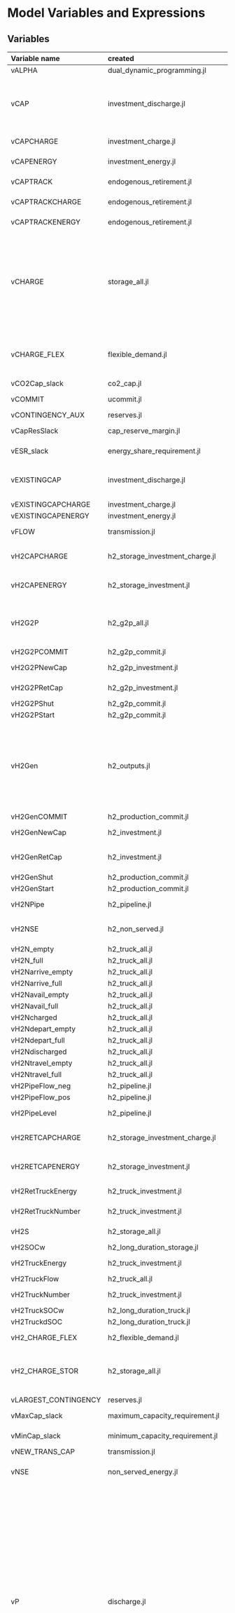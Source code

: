 # Model Variables and Expressions
## Variables
|Variable name|created|accessed|
|:-|:-|:-|
|vALPHA|dual_dynamic_programming.jl|dual_dynamic_programming.jl|
|vCAP|investment_discharge.jl|endogenous_retirement.jl, dual_dynamic_programming.jl, investment_energy.jl, ucommit.jl, investment_charge.jl, investment_discharge.jl, retrofits.jl, write_capacity.jl|
|vCAPCHARGE|investment_charge.jl|endogenous_retirement.jl, investment_charge.jl, write_capacity.jl|
|vCAPENERGY|investment_energy.jl|endogenous_retirement.jl, investment_energy.jl, write_capacity.jl|
|vCAPTRACK|endogenous_retirement.jl|endogenous_retirement.jl, dual_dynamic_programming.jl|
|vCAPTRACKCHARGE|endogenous_retirement.jl|endogenous_retirement.jl, dual_dynamic_programming.jl|
|vCAPTRACKENERGY|endogenous_retirement.jl|endogenous_retirement.jl, dual_dynamic_programming.jl|
|vCHARGE|storage_all.jl|storage_symmetric.jl, long_duration_storage.jl, write_charging_cost.jl, storage.jl, flexible_demand.jl, write_charge.jl, storage_all.jl, write_reserve_margin_revenue.jl, write_power_balance.jl, storage_asymmetric.jl, write_energy_revenue.jl, write_net_revenue.jl, write_capacity_value.jl|
|vCHARGE_FLEX|flexible_demand.jl|flexible_demand.jl, write_charge.jl, write_reserve_margin_revenue.jl, write_power_balance.jl, write_energy_revenue.jl, write_capacity_value.jl|
|vCO2Cap_slack|co2_cap.jl|co2_cap.jl, write_co2_cap.jl|
|vCOMMIT|ucommit.jl|write_commit.jl, ucommit.jl, thermal_commit.jl, reserves.jl|
|vCONTINGENCY_AUX|reserves.jl|reserves.jl|
|vCapResSlack|cap_reserve_margin.jl|cap_reserve_margin.jl, write_reserve_margin_slack.jl|
|vESR_slack|energy_share_requirement.jl|write_esr_prices.jl, energy_share_requirement.jl|
|vEXISTINGCAP|investment_discharge.jl|investment_energy.jl, investment_charge.jl, investment_discharge.jl, write_capacity.jl|
|vEXISTINGCAPCHARGE|investment_charge.jl|investment_charge.jl, write_capacity.jl|
|vEXISTINGCAPENERGY|investment_energy.jl|investment_energy.jl, write_capacity.jl|
|vFLOW|transmission.jl|write_transmission_flows.jl, transmission.jl|
|vH2CAPCHARGE|h2_storage_investment_charge.jl|write_h2_capacity.jl, h2_storage_investment.jl, h2_storage_investment_charge.jl|
|vH2CAPENERGY|h2_storage_investment.jl|h2_storage_investment_energy.jl, write_h2_capacity.jl, h2_storage_investment.jl|
|vH2G2P|h2_g2p_all.jl|h2_g2p_investment.jl, h2_g2p_all.jl, write_g2p_capacity.jl, write_h2_balance.jl, h2_g2p.jl, write_h2_g2p.jl, h2_g2p_no_commit.jl, h2_g2p_commit.jl|
|vH2G2PCOMMIT|h2_g2p_commit.jl|h2_g2p_commit.jl|
|vH2G2PNewCap|h2_g2p_investment.jl|h2_g2p_investment.jl, write_g2p_capacity.jl, h2_g2p_commit.jl|
|vH2G2PRetCap|h2_g2p_investment.jl|h2_g2p_investment.jl, h2_g2p_all.jl, write_g2p_capacity.jl, h2_g2p_commit.jl|
|vH2G2PShut|h2_g2p_commit.jl|h2_g2p_commit.jl|
|vH2G2PStart|h2_g2p_commit.jl|h2_g2p_commit.jl|
|vH2Gen|h2_outputs.jl|h2_production_commit.jl, emissions_hsc.jl, h2_long_duration_storage.jl, write_h2_capacity.jl, h2_production_no_commit.jl, h2_outputs.jl, h2_production.jl, h2_flexible_demand.jl, h2_production_all.jl, h2_investment.jl, write_h2_balance.jl, h2_storage_all.jl, write_h2_gen.jl|
|vH2GenCOMMIT|h2_production_commit.jl|h2_production_commit.jl|
|vH2GenNewCap|h2_investment.jl|h2_production_commit.jl, write_h2_capacity.jl, h2_investment.jl|
|vH2GenRetCap|h2_investment.jl|h2_production_commit.jl, write_h2_capacity.jl, h2_production_all.jl, h2_investment.jl|
|vH2GenShut|h2_production_commit.jl|h2_production_commit.jl|
|vH2GenStart|h2_production_commit.jl|h2_production_commit.jl|
|vH2NPipe|h2_pipeline.jl|h2_pipeline.jl, write_h2_pipeline_expansion.jl|
|vH2NSE|h2_non_served.jl|write_h2_nse.jl, co2_cap_hsc.jl, write_h2_balance.jl, h2_non_served.jl, co2_cap_power_hsc.jl|
|vH2N_empty|h2_truck_all.jl|h2_truck_all.jl, write_h2_truck_flow.jl|
|vH2N_full|h2_truck_all.jl|h2_truck_all.jl, write_h2_truck_flow.jl|
|vH2Narrive_empty|h2_truck_all.jl|h2_truck_all.jl, write_h2_truck_flow.jl|
|vH2Narrive_full|h2_truck_all.jl|h2_truck_all.jl, write_h2_truck_flow.jl|
|vH2Navail_empty|h2_truck_all.jl|h2_truck_all.jl, write_h2_truck_flow.jl|
|vH2Navail_full|h2_truck_all.jl|h2_truck_all.jl, write_h2_truck_flow.jl|
|vH2Ncharged|h2_truck_all.jl|h2_truck_all.jl, write_h2_truck_flow.jl|
|vH2Ndepart_empty|h2_truck_all.jl|h2_truck_all.jl, write_h2_truck_flow.jl|
|vH2Ndepart_full|h2_truck_all.jl|h2_truck_all.jl, write_h2_truck_flow.jl|
|vH2Ndischarged|h2_truck_all.jl|h2_truck_all.jl, write_h2_truck_flow.jl|
|vH2Ntravel_empty|h2_truck_all.jl|h2_truck_all.jl, write_h2_truck_flow.jl|
|vH2Ntravel_full|h2_truck_all.jl|h2_truck_all.jl, write_h2_truck_flow.jl|
|vH2PipeFlow_neg|h2_pipeline.jl|h2_pipeline.jl|
|vH2PipeFlow_pos|h2_pipeline.jl|h2_pipeline.jl|
|vH2PipeLevel|h2_pipeline.jl|h2_pipeline.jl, write_h2_pipeline_level.jl, write_h2_pipeline_flow.jl|
|vH2RETCAPCHARGE|h2_storage_investment_charge.jl|write_h2_capacity.jl, h2_storage_investment.jl, h2_storage_investment_charge.jl|
|vH2RETCAPENERGY|h2_storage_investment.jl|h2_storage_investment_energy.jl, write_h2_capacity.jl, h2_storage_investment.jl|
|vH2RetTruckEnergy|h2_truck_investment.jl|write_h2_truck_capacity.jl, h2_truck_investment.jl|
|vH2RetTruckNumber|h2_truck_investment.jl|write_h2_truck_capacity.jl, h2_truck_investment.jl|
|vH2S|h2_storage_all.jl|h2_long_duration_storage.jl, write_h2_storage.jl, h2_storage_all.jl|
|vH2SOCw|h2_long_duration_storage.jl|h2_long_duration_storage.jl|
|vH2TruckEnergy|h2_truck_investment.jl|write_h2_truck_capacity.jl, h2_truck_investment.jl|
|vH2TruckFlow|h2_truck_all.jl|h2_truck_all.jl, write_h2_truck_flow.jl|
|vH2TruckNumber|h2_truck_investment.jl|write_h2_truck_capacity.jl, h2_truck_investment.jl|
|vH2TruckSOCw|h2_long_duration_truck.jl|h2_long_duration_truck.jl|
|vH2TruckdSOC|h2_long_duration_truck.jl|h2_long_duration_truck.jl|
|vH2_CHARGE_FLEX|h2_flexible_demand.jl|h2_flexible_demand.jl, write_h2_balance.jl, write_h2_charge.jl|
|vH2_CHARGE_STOR|h2_storage_all.jl|emissions_hsc.jl, h2_long_duration_storage.jl, h2_storage_asymmetric.jl, write_h2_balance.jl, h2_storage_all.jl, write_h2_charge.jl|
|vLARGEST_CONTINGENCY|reserves.jl|reserves.jl|
|vMaxCap_slack|maximum_capacity_requirement.jl|maximum_capacity_requirement.jl, write_maximum_capacity_requirement.jl|
|vMinCap_slack|minimum_capacity_requirement.jl|minimum_capacity_requirement.jl, write_minimum_capacity_requirement.jl|
|vNEW_TRANS_CAP|transmission.jl|transmission.jl, write_nw_expansion.jl|
|vNSE|non_served_energy.jl|non_served_energy.jl, co2_cap.jl, write_nse.jl, write_power_balance.jl, co2_cap_power_hsc.jl|
|vP|discharge.jl|h2_production_commit.jl, write_capacityfactor.jl, storage_symmetric.jl, long_duration_storage.jl, write_charging_cost.jl, hydro_res.jl, storage.jl, curtailable_variable_renewable.jl, flexible_demand.jl, write_power.jl, emissions.jl, modeling_to_generate_alternatives.jl, must_run.jl, h2_production_no_commit.jl, hydro_inter_period_linkage.jl, storage_all.jl, write_reserve_margin_revenue.jl, h2_production_all.jl, discharge.jl, write_power_balance.jl, write_costs.jl, write_energy_revenue.jl, h2_g2p_discharge.jl, thermal_commit.jl, write_net_revenue.jl, thermal.jl, write_curtailment.jl, write_p_g2p.jl, thermal_no_commit.jl, h2_g2p.jl, transmission.jl, h2_g2p_no_commit.jl, write_h2_elec_costs.jl, write_capacity_value.jl, reserves.jl, h2_g2p_commit.jl|
|vP2G|h2_production_all.jl|h2_production_commit.jl, h2_production_no_commit.jl, h2_production_all.jl, write_h2_elec_costs.jl|
|vPG2P|h2_g2p_discharge.jl|h2_g2p_discharge.jl, write_p_g2p.jl, h2_g2p.jl, h2_g2p_no_commit.jl, h2_g2p_commit.jl|
|vPROD_TRANSCAP_ON|transmission.jl|transmission.jl|
|vREG|reserves.jl|write_reg.jl, storage_symmetric.jl, hydro_res.jl, curtailable_variable_renewable.jl, storage_all.jl, storage_asymmetric.jl, thermal_commit.jl, thermal_no_commit.jl, reserves.jl|
|vREG_charge|reserves.jl|storage_symmetric.jl, storage_all.jl, storage_asymmetric.jl, reserves.jl|
|vREG_discharge|reserves.jl|storage_symmetric.jl, storage_all.jl, reserves.jl|
|vRETCAP|investment_discharge.jl|endogenous_retirement.jl, investment_energy.jl, ucommit.jl, investment_charge.jl, investment_discharge.jl, retrofits.jl, write_capacity.jl|
|vRETCAPCHARGE|investment_charge.jl|endogenous_retirement.jl, investment_charge.jl, write_capacity.jl|
|vRETCAPENERGY|investment_energy.jl|endogenous_retirement.jl, investment_energy.jl, write_capacity.jl|
|vRETCAPTRACK|endogenous_retirement.jl|endogenous_retirement.jl|
|vRETCAPTRACKCHARGE|endogenous_retirement.jl|endogenous_retirement.jl|
|vRETCAPTRACKENERGY|endogenous_retirement.jl|endogenous_retirement.jl|
|vRETROFIT|investment_discharge.jl|investment_discharge.jl, retrofits.jl|
|vRSV|reserves.jl|storage_symmetric.jl, hydro_res.jl, curtailable_variable_renewable.jl, write_rsv.jl, storage_all.jl, thermal_commit.jl, thermal_no_commit.jl, reserves.jl|
|vRSV_charge|reserves.jl|storage_all.jl, reserves.jl|
|vRSV_discharge|reserves.jl|storage_symmetric.jl, storage_all.jl, reserves.jl|
|vS|storage_all.jl|write_shutdown.jl, long_duration_storage.jl, write_storage.jl, hydro_res.jl, flexible_demand.jl, emissions.jl, ucommit.jl, write_start.jl, modeling_to_generate_alternatives.jl, hydro_inter_period_linkage.jl, storage_all.jl, h2_flexible_demand.jl, write_h2_storage.jl, thermal_commit.jl, write_opwrap_lds_stor_init.jl|
|vSHUT|ucommit.jl|write_shutdown.jl, ucommit.jl, thermal_commit.jl|
|vSOC_HYDROw|hydro_inter_period_linkage.jl|hydro_inter_period_linkage.jl|
|vSOCw|long_duration_storage.jl|long_duration_storage.jl, write_opwrap_lds_stor_init.jl|
|vSPILL|hydro_res.jl|hydro_res.jl, hydro_inter_period_linkage.jl|
|vSTART|ucommit.jl|emissions.jl, ucommit.jl, write_start.jl, thermal_commit.jl|
|vS_FLEX|flexible_demand.jl|write_storage.jl, flexible_demand.jl|
|vS_H2_FLEX|h2_flexible_demand.jl|h2_flexible_demand.jl, write_h2_storage.jl|
|vS_HYDRO|hydro_res.jl|write_storage.jl, hydro_res.jl, hydro_inter_period_linkage.jl|
|vSumvP|modeling_to_generate_alternatives.jl|modeling_to_generate_alternatives.jl|
|vTAUX_NEG|transmission.jl|transmission.jl|
|vTAUX_NEG_ON|transmission.jl|transmission.jl|
|vTAUX_POS|transmission.jl|transmission.jl|
|vTAUX_POS_ON|transmission.jl|transmission.jl|
|vTLOSS|transmission.jl|write_transmission_losses.jl, transmission.jl|
|vTRANSMAX|transmission.jl|transmission.jl|
|vUNMET_RSV|reserves.jl|write_rsv.jl, reserves.jl|
|vZERO|generate_model.jl|endogenous_retirement.jl, investment_energy.jl, investment_charge.jl, investment_discharge.jl, transmission.jl, h2_truck_investment.jl, generate_model.jl|
|vdH2SOC|h2_long_duration_storage.jl|h2_long_duration_storage.jl|
|vdSOC|long_duration_storage.jl|long_duration_storage.jl, write_opwrap_lds_dstor.jl, hydro_inter_period_linkage.jl|
|vdSOC_HYDRO|hydro_inter_period_linkage.jl|hydro_inter_period_linkage.jl|
## Expressions
|Expression name|created|accessed|
|:-|:-|:-|
||thermal_commit.jl|h2_production_commit.jl, case_runner.jl, write_reg.jl, h2_pipeline.jl, select_zones.jl, write_h2_pipeline_expansion.jl, write_shutdown.jl, write_capacityfactor.jl, write_h2_emissions.jl, storage_symmetric.jl, write_h2_truck_capacity.jl, emissions_hsc.jl, load_network_data.jl, load_load_data.jl, long_duration_storage.jl, h2_truck_all.jl, endogenous_retirement.jl, write_storage.jl, h2_long_duration_storage.jl, write_multi_stage_network_expansion.jl, load_dataframe.jl, write_charging_cost.jl, hydro_res.jl, load_h2_gen.jl, h2_g2p_investment.jl, write_multi_stage_costs.jl, h2_long_duration_truck.jl, write_opwrap_lds_dstor.jl, write_transmission_flows.jl, dual_dynamic_programming.jl, write_h2_pipeline_level.jl, load_fuels_data.jl, write_h2_nse.jl, storage.jl, configure_solver.jl, curtailable_variable_renewable.jl, h2_inherit_clusters.jl, h2_storage_investment_energy.jl, h2_storage_asymmetric.jl, load_co2_cap.jl, flexible_demand.jl, write_time_weights.jl, load_period_map.jl, load_h2_g2p_variability.jl, write_charge.jl, write_h2_truck_flow.jl, write_esr_prices.jl, write_power.jl, write_reserve_margin.jl, PreCluster.jl, cap_reserve_margin.jl, emissions.jl, energy_share_requirement.jl, h2_storage.jl, investment_energy.jl, configure_clp.jl, write_commit.jl, h2_truck.jl, load_h2_demand.jl, ucommit.jl, write_start.jl, load_maximum_capacity_requirement.jl, h2_g2p_all.jl, write_rsv.jl, write_storagedual.jl, non_served_energy.jl, write_h2_capacity.jl, compare_results.jl, choose_output_dir.jl, load_minimum_capacity_requirement.jl, write_multi_stage_stats.jl, time_domain_reduction.jl, modeling_to_generate_alternatives.jl, load_cap_reserve_margin.jl, must_run.jl, configure_cplex.jl, h2_production_no_commit.jl, h2_outputs.jl, write_subsidy_revenue.jl, load_h2_demand_liquid.jl, co2_cap.jl, maximum_capacity_requirement.jl, hydro_inter_period_linkage.jl, dftranspose.jl, h2_production.jl, storage_all.jl, h2_storage_investment.jl, h2_flexible_demand.jl, write_reserve_margin_revenue.jl, h2_production_all.jl, load_energy_share_requirement.jl, discharge.jl, precluster.jl, make.jl, minimum_capacity_requirement.jl, load_generators_data.jl, write_transmission_losses.jl, configure_cbc.jl, load_h2_generators_variability.jl, configure_multi_stage_inputs.jl, configure_settings.jl, write_multi_stage_settings.jl, enumerate_zones.jl, co2_cap_hsc.jl, load_h2_pipeline_data.jl, h2_investment.jl, simple_operation.jl, write_h2_pipeline_flow.jl, write_g2p_capacity.jl, load_h2_g2p.jl, write_status.jl, write_h2_storage.jl, write_multi_stage_capacities_discharge.jl, load_co2_cap_hsc.jl, choose_h2_output_dir.jl, h2_storage_investment_charge.jl, utility.jl, investment_charge.jl, write_h2_balance.jl, load_generators_variability.jl, write_nse.jl, configure_scip.jl, load_H2_inputs.jl, write_power_balance.jl, write_costs.jl, write_co2_cap.jl, storage_asymmetric.jl, write_energy_revenue.jl, h2_g2p_discharge.jl, h2_storage_all.jl, thermal_commit.jl, write_h2_charge.jl, write_net_revenue.jl, load_reserves.jl, write_reserve_margin_slack.jl, thermal.jl, method_of_morris.jl, investment_discharge.jl, load_inputs.jl, write_multi_stage_capacities_energy.jl, write_curtailment.jl, configure_highs.jl, write_p_g2p.jl, solve_model.jl, load_h2_truck.jl, write_h2_transmission_flow.jl, write_multi_stage_capacities_charge.jl, write_esr_revenue.jl, DOLPHYN.jl, retrofits.jl, write_h2_costs.jl, thermal_no_commit.jl, h2_g2p.jl, transmission.jl, write_emissions.jl, write_h2_g2p.jl, write_opwrap_lds_stor_init.jl, write_maximum_capacity_requirement.jl, write_reserve_margin_w.jl, h2_non_served.jl, write_outputs.jl, h2_g2p_no_commit.jl, write_nw_expansion.jl, write_h2_elec_costs.jl, write_HSC_outputs.jl, write_capacity_value.jl, reserves.jl, h2_truck_investment.jl, h2_g2p_commit.jl, co2_cap_power_hsc.jl, write_minimum_capacity_requirement.jl, GenX.jl, generate_model.jl, configure_gurobi.jl, write_reliability.jl, write_price.jl, print_and_log.jl, write_h2_gen.jl, write_capacity.jl|
|0)      for (e|dual_dynamic_programming.jl|dual_dynamic_programming.jl|
|OPEX_Truck|h2_truck_all.jl|h2_truck_all.jl, write_h2_costs.jl|
|OPEX_Truck_Compression|h2_truck_all.jl|h2_truck_all.jl, write_h2_costs.jl|
|Truck_carbon_emission|h2_truck_all.jl|h2_truck_all.jl|
|dot(next_dual_value|dual_dynamic_programming.jl|dual_dynamic_programming.jl|
|eAvail_Trans_Cap|transmission.jl|dual_dynamic_programming.jl, transmission.jl|
|eCCO2Cap_slack|co2_cap.jl|co2_cap.jl, write_co2_cap.jl|
|eCCapResSlack|cap_reserve_margin.jl|cap_reserve_margin.jl, write_reserve_margin_slack.jl|
|eCESRSlack|energy_share_requirement.jl|write_esr_prices.jl, energy_share_requirement.jl|
|eCFix|investment_discharge.jl|h2_storage_investment_energy.jl, investment_energy.jl, h2_storage_investment.jl, h2_storage_investment_charge.jl, investment_charge.jl, write_costs.jl, investment_discharge.jl, write_h2_costs.jl, h2_truck_investment.jl|
|eCFixCharge|investment_charge.jl|investment_charge.jl, write_costs.jl|
|eCFixEnergy|investment_energy.jl|investment_energy.jl, write_costs.jl|
|eCFixH2Charge|h2_storage_investment_charge.jl|h2_storage_investment.jl, h2_storage_investment_charge.jl, write_h2_costs.jl|
|eCFixH2Energy|h2_storage_investment.jl|h2_storage_investment_energy.jl, h2_storage_investment.jl, write_h2_costs.jl|
|eCFixH2TruckCharge|h2_truck_investment.jl|h2_truck_investment.jl|
|eCFixH2TruckEnergy|h2_truck_investment.jl|h2_truck_investment.jl|
|eCH2CompPipe|h2_pipeline.jl|h2_pipeline.jl|
|eCH2EmissionsPenaltybyPolicy|emissions_hsc.jl|emissions_hsc.jl|
|eCH2EmissionsPenaltybyZone|emissions_hsc.jl|emissions_hsc.jl, write_h2_costs.jl|
|eCH2G2PVar_out|h2_g2p_discharge.jl|h2_g2p_discharge.jl, write_h2_costs.jl|
|eCH2GenTotalEmissionsPenalty|emissions_hsc.jl|emissions_hsc.jl, write_h2_costs.jl|
|eCH2GenVar_out|h2_outputs.jl|h2_outputs.jl, write_h2_costs.jl|
|eCH2Pipe|h2_pipeline.jl|h2_pipeline.jl, write_h2_costs.jl|
|eCH2VarFlex_in|h2_flexible_demand.jl|h2_flexible_demand.jl, write_h2_costs.jl|
|eCMaxCap_slack|maximum_capacity_requirement.jl|maximum_capacity_requirement.jl, write_maximum_capacity_requirement.jl|
|eCMinCap_slack|minimum_capacity_requirement.jl|minimum_capacity_requirement.jl, write_minimum_capacity_requirement.jl|
|eCNSE|non_served_energy.jl|non_served_energy.jl, write_costs.jl|
|eCRsvPen|reserves.jl|reserves.jl|
|eCStart|ucommit.jl|ucommit.jl, write_costs.jl, write_net_revenue.jl|
|eCTotalCO2CapSlack|co2_cap.jl|co2_cap.jl, write_costs.jl|
|eCTotalCapResSlack|cap_reserve_margin.jl|cap_reserve_margin.jl, write_costs.jl|
|eCTotalESRSlack|energy_share_requirement.jl|energy_share_requirement.jl, write_costs.jl|
|eCVarFlex_in|flexible_demand.jl|flexible_demand.jl, write_costs.jl|
|eCVarH2Stor_in|h2_storage_all.jl|h2_storage_all.jl, write_h2_costs.jl|
|eCVar_in|storage_all.jl|storage_all.jl, write_costs.jl|
|eCVar_out|discharge.jl|discharge.jl, write_costs.jl|
|eCapResMarBalance|generate_model.jl|hydro_res.jl, storage.jl, curtailable_variable_renewable.jl, flexible_demand.jl, cap_reserve_margin.jl, non_served_energy.jl, must_run.jl, thermal.jl, transmission.jl, generate_model.jl|
|eCapResMarBalanceFlex|flexible_demand.jl|flexible_demand.jl|
|eCapResMarBalanceHydro|hydro_res.jl|hydro_res.jl|
|eCapResMarBalanceMustRun|must_run.jl|must_run.jl|
|eCapResMarBalanceNSE|non_served_energy.jl|non_served_energy.jl|
|eCapResMarBalanceStor|storage.jl|storage.jl|
|eCapResMarBalanceThermal|thermal.jl|thermal.jl|
|eCapResMarBalanceTrans|transmission.jl|transmission.jl|
|eCapResMarBalanceVRE|curtailable_variable_renewable.jl|curtailable_variable_renewable.jl|
|eCapResSlack_Year|cap_reserve_margin.jl|cap_reserve_margin.jl, write_reserve_margin_slack.jl|
|eContingencyReq|reserves.jl|reserves.jl|
|eELOSS|storage_all.jl|storage.jl, co2_cap.jl, storage_all.jl, co2_cap_power_hsc.jl|
|eELOSSByZone|storage_all.jl|co2_cap.jl, storage_all.jl, co2_cap_power_hsc.jl|
|eESR|generate_model.jl|storage.jl, energy_share_requirement.jl, discharge.jl, transmission.jl, generate_model.jl|
|eESRDischarge|discharge.jl|discharge.jl|
|eESRStor|storage.jl|storage.jl|
|eESRTran|transmission.jl|transmission.jl|
|eEmissionsByPlant|emissions.jl|emissions.jl, write_net_revenue.jl|
|eEmissionsByZone|emissions.jl|emissions.jl, co2_cap.jl, write_emissions.jl, co2_cap_power_hsc.jl|
|eExistingCap|investment_discharge.jl|investment_energy.jl, investment_charge.jl, investment_discharge.jl|
|eExistingCapCharge|investment_charge.jl|investment_charge.jl|
|eExistingCapEnergy|investment_energy.jl|investment_energy.jl|
|eGenerationByHydroRes|hydro_res.jl|hydro_res.jl|
|eGenerationByMustRun|must_run.jl|must_run.jl|
|eGenerationByThermAll|thermal.jl|thermal.jl|
|eGenerationByVRE|curtailable_variable_renewable.jl|curtailable_variable_renewable.jl|
|eGenerationByZone|generate_model.jl|hydro_res.jl, curtailable_variable_renewable.jl, must_run.jl, co2_cap.jl, thermal.jl, h2_g2p.jl, co2_cap_power_hsc.jl, generate_model.jl|
|eGenerationByZoneG2P|h2_g2p.jl|h2_g2p.jl|
|eH2BalanceDemandFlex|h2_flexible_demand.jl|h2_flexible_demand.jl|
|eH2BalanceNse|h2_non_served.jl|h2_non_served.jl|
|eH2BalanceStor|h2_storage_all.jl|h2_storage_all.jl|
|eH2CNSE|h2_non_served.jl|write_h2_costs.jl, h2_non_served.jl|
|eH2DemandByZoneG2P|h2_g2p.jl|co2_cap_hsc.jl, h2_g2p.jl, co2_cap_power_hsc.jl|
|eH2EmissionsByPlant|emissions_hsc.jl|emissions_hsc.jl|
|eH2EmissionsByZone|emissions_hsc.jl|write_h2_emissions.jl, emissions_hsc.jl, co2_cap_hsc.jl, co2_cap_power_hsc.jl|
|eH2EvapCommit|h2_production_commit.jl|h2_production_commit.jl|
|eH2EvapNoCommit|h2_production_no_commit.jl|h2_production_no_commit.jl|
|eH2G2PCFix|h2_g2p_investment.jl|h2_g2p_investment.jl, write_h2_costs.jl|
|eH2G2PCStart|h2_g2p_commit.jl|write_h2_costs.jl, h2_g2p_commit.jl|
|eH2G2PCommit|h2_g2p_commit.jl|h2_g2p_commit.jl|
|eH2G2PNoCommit|h2_g2p_no_commit.jl|h2_g2p_no_commit.jl|
|eH2G2PTotalCap|h2_g2p_investment.jl|h2_g2p_investment.jl, h2_g2p_all.jl, write_g2p_capacity.jl, h2_g2p_no_commit.jl, h2_g2p_commit.jl|
|eH2GenCFix|h2_investment.jl|h2_investment.jl, write_h2_costs.jl|
|eH2GenCStart|h2_production_commit.jl|h2_production_commit.jl, write_h2_costs.jl|
|eH2GenCommit|h2_production_commit.jl|h2_production_commit.jl|
|eH2GenNoCommit|h2_production_no_commit.jl|h2_production_no_commit.jl|
|eH2GenTotalCap|h2_investment.jl|h2_production_commit.jl, h2_long_duration_storage.jl, write_h2_capacity.jl, h2_production_no_commit.jl, h2_flexible_demand.jl, h2_production_all.jl, h2_investment.jl|
|eH2GenerationByZone|h2_production.jl|h2_production.jl, co2_cap_hsc.jl, co2_cap_power_hsc.jl|
|eH2LiqBalanceStor|h2_storage_all.jl|h2_storage_all.jl|
|eH2LiqCommit|h2_production_commit.jl|h2_production_commit.jl|
|eH2LiqNoCommit|h2_production_no_commit.jl|h2_production_no_commit.jl|
|eH2NPipeNew|h2_pipeline.jl|h2_pipeline.jl|
|eH2PipeFlow_net|h2_pipeline.jl|h2_pipeline.jl, write_h2_pipeline_flow.jl|
|eH2TotalCapEnergy|h2_storage_investment_energy.jl|h2_storage_investment_energy.jl, h2_storage_all.jl|
|eH2TruckFlow|h2_truck_all.jl|h2_truck_all.jl, write_h2_balance.jl, write_h2_transmission_flow.jl|
|eH2TruckLiqFlow|h2_truck_all.jl|h2_truck_all.jl|
|eH2TruckTravelConsumption|h2_truck_all.jl|h2_truck_all.jl|
|eLosses_By_Zone|transmission.jl|write_power_balance.jl, transmission.jl|
|eMaxCapRes|generate_model.jl|maximum_capacity_requirement.jl, investment_discharge.jl, generate_model.jl|
|eMaxCapResInvest|investment_discharge.jl|investment_discharge.jl|
|eMinCapRes|generate_model.jl|minimum_capacity_requirement.jl, investment_discharge.jl, generate_model.jl|
|eMinCapResInvest|investment_discharge.jl|investment_discharge.jl|
|eMinRetCapTrack|endogenous_retirement.jl|endogenous_retirement.jl|
|eMinRetCapTrackCharge|endogenous_retirement.jl|endogenous_retirement.jl|
|eMinRetCapTrackEnergy|endogenous_retirement.jl|endogenous_retirement.jl|
|eNet_Export_Flows|transmission.jl|transmission.jl|
|eNewCap|endogenous_retirement.jl|endogenous_retirement.jl|
|eNewCapCharge|endogenous_retirement.jl|endogenous_retirement.jl|
|eNewCapEnergy|endogenous_retirement.jl|endogenous_retirement.jl|
|eNewCapTrack|endogenous_retirement.jl|endogenous_retirement.jl|
|eNewCapTrackCharge|endogenous_retirement.jl|endogenous_retirement.jl|
|eNewCapTrackEnergy|endogenous_retirement.jl|endogenous_retirement.jl|
|eObj|generate_model.jl|h2_production_commit.jl, h2_pipeline.jl, emissions_hsc.jl, h2_truck_all.jl, h2_g2p_investment.jl, dual_dynamic_programming.jl, h2_storage_investment_energy.jl, flexible_demand.jl, cap_reserve_margin.jl, energy_share_requirement.jl, investment_energy.jl, ucommit.jl, non_served_energy.jl, modeling_to_generate_alternatives.jl, h2_outputs.jl, co2_cap.jl, maximum_capacity_requirement.jl, storage_all.jl, h2_storage_investment.jl, h2_flexible_demand.jl, discharge.jl, minimum_capacity_requirement.jl, h2_investment.jl, h2_storage_investment_charge.jl, investment_charge.jl, write_costs.jl, h2_g2p_discharge.jl, h2_storage_all.jl, investment_discharge.jl, transmission.jl, h2_non_served.jl, reserves.jl, h2_truck_investment.jl, h2_g2p_commit.jl, generate_model.jl|
|ePipeZoneDemand|h2_pipeline.jl|h2_pipeline.jl, write_h2_balance.jl, write_h2_transmission_flow.jl|
|ePowerBalance|generate_model.jl|h2_production_commit.jl, h2_pipeline.jl, h2_truck_all.jl, hydro_res.jl, curtailable_variable_renewable.jl, flexible_demand.jl, non_served_energy.jl, must_run.jl, h2_production_no_commit.jl, storage_all.jl, write_power_balance.jl, h2_storage_all.jl, thermal_commit.jl, thermal_no_commit.jl, transmission.jl, h2_g2p_no_commit.jl, h2_g2p_commit.jl, generate_model.jl|
|ePowerBalanceDemandFlex|flexible_demand.jl|flexible_demand.jl|
|ePowerBalanceDisp|curtailable_variable_renewable.jl|curtailable_variable_renewable.jl|
|ePowerBalanceH2G2PCommit|h2_g2p_commit.jl|h2_g2p_commit.jl|
|ePowerBalanceH2G2PNoCommit|h2_g2p_no_commit.jl|h2_g2p_no_commit.jl|
|ePowerBalanceH2GenCommit|h2_production_commit.jl|h2_production_commit.jl|
|ePowerBalanceH2GenNoCommit|h2_production_no_commit.jl|h2_production_no_commit.jl|
|ePowerBalanceH2PipeCompression|h2_pipeline.jl|h2_pipeline.jl|
|ePowerBalanceH2Stor|h2_storage_all.jl|h2_storage_all.jl|
|ePowerBalanceHydroRes|hydro_res.jl|hydro_res.jl|
|ePowerBalanceLossesByZone|transmission.jl|transmission.jl|
|ePowerBalanceNdisp|must_run.jl|must_run.jl|
|ePowerBalanceNetExportFlows|transmission.jl|write_power_balance.jl, transmission.jl|
|ePowerBalanceNse|non_served_energy.jl|non_served_energy.jl|
|ePowerBalanceStor|storage_all.jl|storage_all.jl|
|ePowerBalanceThermCommit|thermal_commit.jl|thermal_commit.jl|
|ePowerBalanceThermNoCommit|thermal_no_commit.jl|thermal_no_commit.jl|
|ePowerbalanceH2TruckCompression|h2_truck_all.jl|h2_truck_all.jl|
|ePowerbalanceH2TruckTravel|h2_truck_all.jl|h2_truck_all.jl|
|eRegReq|reserves.jl|reserves.jl|
|eRetCap|endogenous_retirement.jl|endogenous_retirement.jl|
|eRetCapCharge|endogenous_retirement.jl|endogenous_retirement.jl|
|eRetCapEnergy|endogenous_retirement.jl|endogenous_retirement.jl|
|eRetCapTrack|endogenous_retirement.jl|endogenous_retirement.jl|
|eRetCapTrackCharge|endogenous_retirement.jl|endogenous_retirement.jl|
|eRetCapTrackEnergy|endogenous_retirement.jl|endogenous_retirement.jl|
|eRetroInstallCap|retrofits.jl|retrofits.jl|
|eRetroInstallCapMap|retrofits.jl|retrofits.jl|
|eRetroRetireCap|retrofits.jl|retrofits.jl|
|eRetroRetireCapMap|retrofits.jl|retrofits.jl|
|eRsvReq|reserves.jl|reserves.jl|
|eTotalCFix|investment_discharge.jl|h2_storage_investment_energy.jl, investment_energy.jl, h2_storage_investment.jl, h2_storage_investment_charge.jl, investment_charge.jl, write_costs.jl, investment_discharge.jl, write_h2_costs.jl, h2_truck_investment.jl|
|eTotalCFixCharge|investment_charge.jl|investment_charge.jl, write_costs.jl|
|eTotalCFixEnergy|investment_energy.jl|investment_energy.jl, write_costs.jl|
|eTotalCFixH2Charge|h2_storage_investment_charge.jl|h2_storage_investment.jl, h2_storage_investment_charge.jl, write_h2_costs.jl|
|eTotalCFixH2Energy|h2_storage_investment.jl|h2_storage_investment_energy.jl, h2_storage_investment.jl, write_h2_costs.jl|
|eTotalCFixH2TruckCharge|h2_truck_investment.jl|write_h2_costs.jl, h2_truck_investment.jl|
|eTotalCFixH2TruckEnergy|h2_truck_investment.jl|write_h2_costs.jl, h2_truck_investment.jl|
|eTotalCH2G2PVarOut|h2_g2p_discharge.jl|h2_g2p_discharge.jl, write_h2_costs.jl|
|eTotalCH2G2PVarOutT|h2_g2p_discharge.jl|h2_g2p_discharge.jl|
|eTotalCH2GenVarOut|h2_outputs.jl|h2_outputs.jl, write_h2_costs.jl|
|eTotalCH2GenVarOutT|h2_outputs.jl|h2_outputs.jl|
|eTotalCH2VarFlexIn|h2_flexible_demand.jl|h2_flexible_demand.jl, write_h2_costs.jl|
|eTotalCH2VarFlexInT|h2_flexible_demand.jl|h2_flexible_demand.jl|
|eTotalCMaxCapSlack|maximum_capacity_requirement.jl|maximum_capacity_requirement.jl|
|eTotalCMinCapSlack|minimum_capacity_requirement.jl|minimum_capacity_requirement.jl, write_costs.jl|
|eTotalCNSE|non_served_energy.jl|non_served_energy.jl, write_costs.jl|
|eTotalCNSET|non_served_energy.jl|non_served_energy.jl|
|eTotalCNSETS|non_served_energy.jl|non_served_energy.jl|
|eTotalCNetworkExp|transmission.jl|write_costs.jl, transmission.jl|
|eTotalCRsvPen|reserves.jl|write_costs.jl, reserves.jl|
|eTotalCStart|ucommit.jl|ucommit.jl, write_costs.jl|
|eTotalCStartT|ucommit.jl|ucommit.jl|
|eTotalCVarFlexIn|flexible_demand.jl|flexible_demand.jl, write_costs.jl|
|eTotalCVarFlexInT|flexible_demand.jl|flexible_demand.jl|
|eTotalCVarH2StorIn|h2_storage_all.jl|h2_storage_all.jl, write_h2_costs.jl|
|eTotalCVarH2StorInT|h2_storage_all.jl|h2_storage_all.jl|
|eTotalCVarIn|storage_all.jl|storage_all.jl, write_costs.jl|
|eTotalCVarInT|storage_all.jl|storage_all.jl|
|eTotalCVarOut|discharge.jl|discharge.jl, write_costs.jl|
|eTotalCVarOutT|discharge.jl|discharge.jl|
|eTotalCap|investment_discharge.jl|write_capacityfactor.jl, storage_symmetric.jl, long_duration_storage.jl, hydro_res.jl, dual_dynamic_programming.jl, curtailable_variable_renewable.jl, flexible_demand.jl, investment_energy.jl, must_run.jl, write_subsidy_revenue.jl, hydro_inter_period_linkage.jl, storage_all.jl, write_reserve_margin_revenue.jl, investment_charge.jl, storage_asymmetric.jl, thermal_commit.jl, thermal.jl, investment_discharge.jl, write_curtailment.jl, thermal_no_commit.jl, write_capacity_value.jl, reserves.jl, write_capacity.jl|
|eTotalCapCharge|investment_charge.jl|dual_dynamic_programming.jl, investment_charge.jl, storage_asymmetric.jl|
|eTotalCapEnergy|investment_energy.jl|long_duration_storage.jl, dual_dynamic_programming.jl, investment_energy.jl, storage_all.jl|
|eTotalH2CNSE|h2_non_served.jl|write_h2_costs.jl, h2_non_served.jl|
|eTotalH2CNSET|h2_non_served.jl|h2_non_served.jl|
|eTotalH2CNSETS|h2_non_served.jl|h2_non_served.jl|
|eTotalH2CapCharge|h2_storage_investment_charge.jl|h2_storage_asymmetric.jl, h2_storage_investment.jl, h2_storage_investment_charge.jl, h2_storage_all.jl|
|eTotalH2CapEnergy|h2_storage_investment.jl|h2_storage_investment.jl|
|eTotalH2G2PCFix|h2_g2p_investment.jl|h2_g2p_investment.jl, write_h2_costs.jl|
|eTotalH2G2PCStart|h2_g2p_commit.jl|write_h2_costs.jl, h2_g2p_commit.jl|
|eTotalH2G2PCStartT|h2_g2p_commit.jl|h2_g2p_commit.jl|
|eTotalH2GenCFix|h2_investment.jl|h2_investment.jl, write_h2_costs.jl|
|eTotalH2GenCStart|h2_production_commit.jl|h2_production_commit.jl, write_h2_costs.jl|
|eTotalH2GenCStartT|h2_production_commit.jl|h2_production_commit.jl|
|eTotalH2LiqCFix|h2_investment.jl|h2_investment.jl, write_h2_costs.jl|
|eTotalH2TruckEnergy|h2_truck_investment.jl|write_h2_truck_capacity.jl, h2_truck_all.jl, h2_truck_investment.jl|
|eTotalH2TruckNumber|h2_truck_investment.jl|write_h2_truck_capacity.jl, h2_truck_all.jl, h2_truck_investment.jl|
|eTransMax|transmission.jl|transmission.jl|
